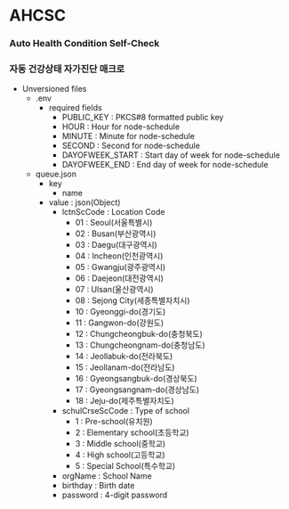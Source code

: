 # AHCSC
### Auto Health Condition Self-Check
### 자동 건강상태 자가진단 매크로
* Unversioned files
  * .env
    * required fields
      * PUBLIC_KEY : PKCS#8 formatted public key
      * HOUR : Hour for node-schedule
      * MINUTE : Minute for node-schedule
      * SECOND : Second for node-schedule
      * DAYOFWEEK_START : Start day of week for node-schedule
      * DAYOFWEEK_END : End day of week for node-schedule
  * queue.json 
    * key
      * name
    * value : json(Object)
      * lctnScCode : Location Code
        * 01 : Seoul(서울특별시)
        * 02 : Busan(부산광역시)
        * 03 : Daegu(대구광역시)
        * 04 : Incheon(인천광역시)
        * 05 : Gwangju(광주광역시)
        * 06 : Daejeon(대전광역시)
        * 07 : Ulsan(울산광역시)
        * 08 : Sejong City(세종특별자치시)
        * 10 : Gyeonggi-do(경기도)
        * 11 : Gangwon-do(강원도)
        * 12 : Chungcheongbuk-do(충청북도)
        * 13 : Chungcheongnam-do(충청남도)
        * 14 : Jeollabuk-do(전라북도)
        * 15 : Jeollanam-do(전라남도)
        * 16 : Gyeongsangbuk-do(경상북도)
        * 17 : Gyeongsangnam-do(경상남도)
        * 18 : Jeju-do(제주특별자치도)
      * schulCrseScCode : Type of school
        * 1 : Pre-school(유치원)
        * 2 : Elementary school(초등학교)
        * 3 : Middle school(중학교)
        * 4 : High school(고등학교)
        * 5 : Special School(특수학교)
      * orgName : School Name
      * birthday : Birth date
      * password : 4-digit password

